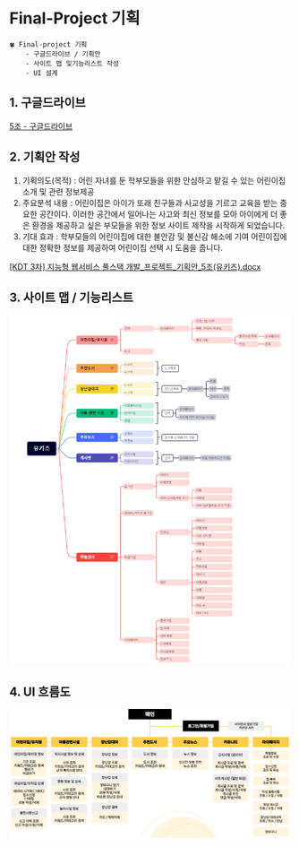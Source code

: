 # Final-Project 기획

~~~
🍀 Final-project 기획
	- 구글드라이브 / 기획안
	- 사이트 맵 및기능리스트 작성
	- UI 설계
~~~



## 1. 구글드라이브

[5조 - 구글드라이브](https://drive.google.com/drive/folders/1z34KpBCallUG0NHJ0ShyVxjQFIpaSjHe)



## 2. 기획안 작성

1. 기획의도(목적) : 어린 자녀를 둔 학부모들을 위한 안심하고 맡길 수 있는 어린이집 소개 및 관련 정보제공
2. 주요분석 내용 : 어린이집은 아이가 또래 친구들과 사교성을 기르고 교육을 받는 중요한 공간이다. 이러한 공간에서 일어나는 사고와 최신 정보를 모아 아이에게 더 좋은 환경을 제공하고 싶은 부모들을 위한 정보 사이트 제작을 시작하게 되었습니다.
3. 기대 효과 : 학부모들의 어린이집에 대한 불안감 및 불신감 해소에 기여 어린이집에 대한 정확한 정보를 제공하여 어린이집 선택 시 도움을 줍니다.

[[KDT 3차] 지능형 웹서비스 풀스택 개발_프로젝트_기획안_5조(유키즈).docx](../project/%5BKDT%203차%5D%20지능형%20웹서비스%20풀스택%20개발_프로젝트_기획안_5조(유키즈).docx)



## 3. 사이트 맵 / 기능리스트

![기능리스트 사이트맵](img/기능리스트%20사이트맵.PNG)



## 4. UI 흐름도

![UI흐름도](img/UI흐름도.PNG)
